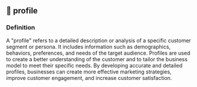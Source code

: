 

## 🙎 profile

### Definition 
A "profile" refers to a detailed description or analysis of a specific customer segment or persona. It includes information such as demographics, behaviors, preferences, and needs of the target audience. Profiles are used to create a better understanding of the customer and to tailor the business model to meet their specific needs. By developing accurate and detailed profiles, businesses can create more effective marketing strategies, improve customer engagement, and increase customer satisfaction.


